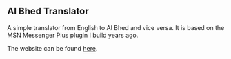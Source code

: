 ## Al Bhed Translator
A simple translator from English to Al Bhed and vice versa. It is based on the MSN Messenger Plus plugin I build years ago.

The website can be found [here](https://albhedtranslator.com).